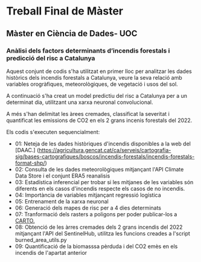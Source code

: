 # Treball Final de Màster
## Màster en Ciència de Dades- UOC
### Anàlisi dels factors determinants d’incendis forestals i predicció del risc a Catalunya

Aquest conjunt de codis s'ha utilitzat en primer lloc per analitzar les dades històrics dels incendis forestals a Catalunya, veure la seva relació amb variables orogràfiques, meteorològiques, de vegetació i usos del sol.

A continuació s'ha creat un model predictiu del risc a Catalunya per a un determinat dia, utilitzant una xarxa neuronal convolucional.

A més s'han delimitat les àrees cremades, classificat la severitat i quantificat les emissions de CO2 en els 2 grans incenis forestals del 2022.

Els codis s'executen sequencialment:
  * 01: Neteja de les dades històriques d'incendis disponibles a la web del [DAAC.] (https://agricultura.gencat.cat/ca/serveis/cartografia-sig/bases-cartografiques/boscos/incendis-forestals/incendis-forestals-format-shp/)
  * 02: Consulta de les dades meteorològiques mitjançant l'API Climate Data Store i el conjunt ERA5 reanalisis
  * 03: Estadística inferencial per trobar si les mitjanes de les variables són diferents en els casos d'incendis respecte els casos de no incendis.
  * 04: Importància de variables mitjançant regressió logística
  * 05: Entrenament de la xarxa neuronal
  * 06: Generació dels mapes de risc per a 4 dies determinats
  * 07: Tranformació dels rasters a poligons per poder publicar-los a [CARTO.](https://xpascuet.carto.com/builder/fea2609f-09e0-4afe-a0c6-daf4e3f6c828/embed)
  * 08: Obtenció de les àrres cremades dels 2 grans incendis del 2022 mitjançant l'API del SentinelHub, utilitza les funcions creades a l'script burned_area_utils.py
  * 09: Quantificació de la biomasssa pèrduda i del CO2 emès en els incendis de l'apartat anterior
  
  
